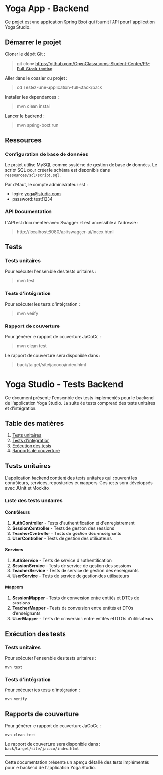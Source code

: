 # Yoga App - Backend

Ce projet est une application Spring Boot qui fournit l'API pour l'application Yoga Studio.

## Démarrer le projet

Cloner le dépôt Git :

> git clone https://github.com/OpenClassrooms-Student-Center/P5-Full-Stack-testing

Aller dans le dossier du projet :

> cd Testez-une-application-full-stack/back

Installer les dépendances :

> mvn clean install

Lancer le backend :

> mvn spring-boot:run

## Ressources

### Configuration de base de données

Le projet utilise MySQL comme système de gestion de base de données. Le script SQL pour créer le schéma est disponible dans `ressources/sql/script.sql`.

Par défaut, le compte administrateur est :

- login: yoga@studio.com
- password: test!1234

### API Documentation

L'API est documentée avec Swagger et est accessible à l'adresse :

> http://localhost:8080/api/swagger-ui/index.html

## Tests

### Tests unitaires

Pour exécuter l'ensemble des tests unitaires :

> mvn test

### Tests d'intégration

Pour exécuter les tests d'intégration :

> mvn verify

### Rapport de couverture

Pour générer le rapport de couverture JaCoCo :

> mvn clean test

Le rapport de couverture sera disponible dans :

> back/target/site/jacoco/index.html

# Yoga Studio - Tests Backend

Ce document présente l'ensemble des tests implémentés pour le backend de l'application Yoga Studio. La suite de tests comprend des tests unitaires et d'intégration.

## Table des matières

1. [Tests unitaires](#tests-unitaires)
2. [Tests d'intégration](#tests-dintégration)
3. [Exécution des tests](#exécution-des-tests)
4. [Rapports de couverture](#rapports-de-couverture)

## Tests unitaires

L'application backend contient des tests unitaires qui couvrent les contrôleurs, services, repositories et mappers. Ces tests sont développés avec JUnit et Mockito.

### Liste des tests unitaires

#### Contrôleurs

1. **AuthController** - Tests d'authentification et d'enregistrement
2. **SessionController** - Tests de gestion des sessions
3. **TeacherController** - Tests de gestion des enseignants
4. **UserController** - Tests de gestion des utilisateurs

#### Services

1. **AuthService** - Tests de service d'authentification
2. **SessionService** - Tests de service de gestion des sessions
3. **TeacherService** - Tests de service de gestion des enseignants
4. **UserService** - Tests de service de gestion des utilisateurs

#### Mappers

1. **SessionMapper** - Tests de conversion entre entités et DTOs de sessions
2. **TeacherMapper** - Tests de conversion entre entités et DTOs d'enseignants
3. **UserMapper** - Tests de conversion entre entités et DTOs d'utilisateurs

## Exécution des tests

### Tests unitaires

Pour exécuter l'ensemble des tests unitaires :

```bash
mvn test
```

### Tests d'intégration

Pour exécuter les tests d'intégration :

```bash
mvn verify
```

## Rapports de couverture

Pour générer le rapport de couverture JaCoCo :

```bash
mvn clean test
```

Le rapport de couverture sera disponible dans :
`back/target/site/jacoco/index.html`

---

Cette documentation présente un aperçu détaillé des tests implémentés pour le backend de l'application Yoga Studio.
